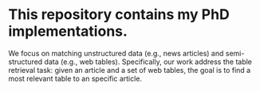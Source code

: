 # This repository contains my PhD implementations.

We focus on matching unstructured data (e.g., news articles) and semi-structured data (e.g., web tables). Specifically, our work address the table retrieval task: given an article and a set of web tables, the goal is to find a most relevant table to an specific article.
